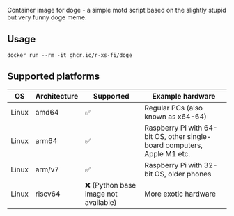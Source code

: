 Container image for doge - a simple motd script based on the slightly stupid but very funny doge meme.

## Usage

```shell
docker run --rm -it ghcr.io/r-xs-fi/doge
```

## Supported platforms


| OS    | Architecture  | Supported | Example hardware |
|-------|---------------|-----------|-------------|
| Linux | amd64 | ✅       | Regular PCs (also known as x64-64) |
| Linux | arm64 | ✅       | Raspberry Pi with 64-bit OS, other single-board computers, Apple M1 etc. |
| Linux | arm/v7 | ✅       | Raspberry Pi with 32-bit OS, older phones |
| Linux | riscv64 | ❌ (Python base image not available)       | More exotic hardware |
